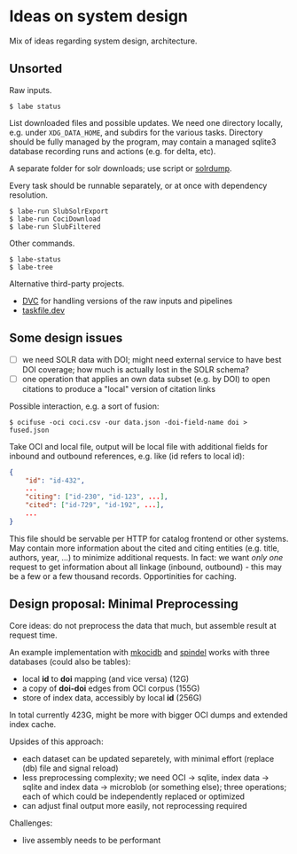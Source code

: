 # Ideas on system design

Mix of ideas regarding system design, architecture.

## Unsorted

Raw inputs.

```
$ labe status
```

List downloaded files and possible updates. We need one directory locally, e.g.
under `XDG_DATA_HOME`, and subdirs for the various tasks. Directory should be
fully managed by the program, may contain a managed sqlite3 database recording
runs and actions (e.g. for delta, etc).

A separate folder for solr downloads; use script or
[solrdump](https://github.com/ubleipzig/solrdump).

Every task should be runnable separately, or at once with dependency
resolution.

```
$ labe-run SlubSolrExport
$ labe-run CociDownload
$ labe-run SlubFiltered
```

Other commands.

```
$ labe-status
$ labe-tree
```

Alternative third-party projects.

* [DVC](https://dvc.org/) for handling versions of the raw inputs and pipelines
* [taskfile.dev](https://taskfile.dev/#/)

## Some design issues

* [ ] we need SOLR data with DOI; might need external service to have best DOI
  coverage; how much is actually lost in the SOLR schema?
* [ ] one operation that applies an own data subset (e.g. by DOI) to open
  citations to produce a "local" version of citation links

Possible interaction, e.g. a sort of fusion:

```
$ ocifuse -oci coci.csv -our data.json -doi-field-name doi > fused.json
```

Take OCI and local file, output will be local file with additional fields for
inbound and outbound references, e.g. like (id refers to local id):

```json
{
    "id": "id-432",
    ...
    "citing": ["id-230", "id-123", ...],
    "cited": ["id-729", "id-192", ...],
    ...
}
```

This file should be servable per HTTP for catalog frontend or other systems.
May contain more information about the cited and citing entities (e.g. title,
authors, year, ...) to minimize additional requests. In fact: we want *only
one* request to get information about all linkage (inbound, outbound) - this
may be a few or a few thousand records. Opportinities for caching.

## Design proposal: Minimal Preprocessing

Core ideas: do not preprocess the data that much, but assemble result at request time.

An example implementation with [mkocidb](../tools/mkocidb/) and
[spindel](../tools/spindel/) works with three databases (could also be tables):

* local **id** to **doi** mapping (and vice versa) (12G)
* a copy of **doi-doi** edges from OCI corpus (155G)
* store of index data, accessibly by local **id** (256G)

In total currently 423G, might be more with bigger OCI dumps and extended index
cache.

Upsides of this approach:

* each dataset can be updated separetely, with minimal effort (replace (db) file and signal reload)
* less preprocessing complexity; we need OCI -> sqlite, index data -> sqlite
  and index data -> microblob (or something else); three operations; each of
  which could be independently replaced or optimized
* can adjust final output more easily, not reprocessing required

Challenges:

* live assembly needs to be performant

